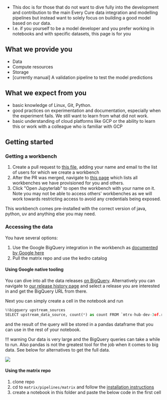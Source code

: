 - This doc is for those that do not want to dive fully into the
  development and contribution to the main Every Cure data integration and modelling pipelines
  but instead want to solely focus on building a good model based on our data. 
- I.e. if you yourself to be a model developer and you prefer working in notebooks and with specific datasets, this page is for you


## What we provide you
- Data
- Compute resources
- Storage
- [currently manual] A validation pipeline to test the model predictions 

## What we expect from you 

- basic knowledge of Linux, Git, Python.
- good practices on experimentation and documentation, especially when the experiment fails. We still want to learn from what did not work.
- basic understanding of cloud platforms like GCP or the ability to learn this or work with a colleague who is familiar with GCP

## Getting started

### Getting a workbench

<!-- TODO update the link after merging -->
1. Create a pull request to [this file](https://github.com/everycure-org/matrix/pull/1102/files#diff-e92de7fa0b983c12a1b3bd7e1d7ab6d13df3bb1df37b75f1e1d5d63a9e4d8b41), adding your name and email to the list of users for which we create a workbench
2. After the PR was merged, navigate to [this page](https://console.cloud.google.com/vertex-ai/workbench/instances?inv=1&invt=AboxFQ&project=mtrx-wg2-modeling-dev-9yj) which lists all workbenches we have provisioned for you and others.
3. Click "Open Jupyterlab" to open the workbench with your name on it. Note you may not be able to access others' workbenches as we will work towards restricting access to avoid any credentials being exposed.

This workbench comes pre-installed with the correct version of java, python, uv and anything else you may need.

### Accessing the data 

You have several options:

1. Use the Google BigQuery integration in the workbench as [documented by Google here](https://cloud.google.com/vertex-ai/docs/workbench/instances/bigquery)
2. Pull the matrix repo and use the kedro catalog


#### Using Google native tooling

You can dive into all the data releases [on BigQuery](https://console.cloud.google.com/bigquery?inv=1&invt=AboxrQ&project=mtrx-hub-dev-3of&ws=!1m0). Alternatively you can navigate to [our release history page](https://docs.dev.everycure.org/releases/release_history/) and select a release you are interested in and get the BigQuery URL from there. 

Next you can simply create a cell in the notebook and run

```python
%%bigquery upstream_sources
SELECT upstream_data_source, count(*) as count FROM `mtrx-hub-dev-3of.release_v0_3_0.nodes` GROUP BY upstream_data_source
```

and the result of the query will be stored in a pandas dataframe that you can use in the rest of your notebook.

!!! warning
    Our data is very large and the BigQuery queries can take a while to run. Also pandas is not the greatest tool for the job when it comes to big data. See below for alternatives to get the full data.

<!-- add explanation on how to get it into spark -->

![](../assets/bq_access.png)


#### Using the matrix repo

1. clone repo
2. cd to `matrix/pipelines/matrix` and follow the [installation instructions](../onboarding/local-setup.md)
3. create a notebook in this folder and paste the below code in the first cell

<!-- TODO add 1 cell trick on how to load kedro datasets as pyspark dataframes -->
```python

```